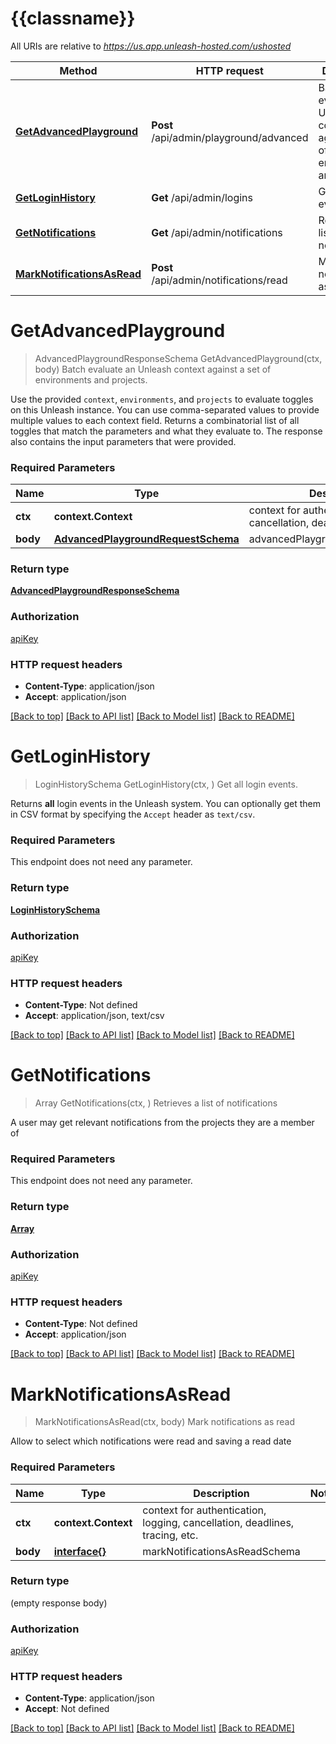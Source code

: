 # {{classname}}

All URIs are relative to *https://us.app.unleash-hosted.com/ushosted*

| Method                                                                | HTTP request                            | Description                                                                   |
| --------------------------------------------------------------------- | --------------------------------------- | ----------------------------------------------------------------------------- |
| [**GetAdvancedPlayground**](UnstableApi.md#GetAdvancedPlayground)     | **Post** /api/admin/playground/advanced | Batch evaluate an Unleash context against a set of environments and projects. |
| [**GetLoginHistory**](UnstableApi.md#GetLoginHistory)                 | **Get** /api/admin/logins               | Get all login events.                                                         |
| [**GetNotifications**](UnstableApi.md#GetNotifications)               | **Get** /api/admin/notifications        | Retrieves a list of notifications                                             |
| [**MarkNotificationsAsRead**](UnstableApi.md#MarkNotificationsAsRead) | **Post** /api/admin/notifications/read  | Mark notifications as read                                                    |

# **GetAdvancedPlayground**

> AdvancedPlaygroundResponseSchema GetAdvancedPlayground(ctx, body)
> Batch evaluate an Unleash context against a set of environments and projects.

Use the provided `context`, `environments`, and `projects` to evaluate toggles on this Unleash instance. You can use comma-separated values to provide multiple values to each context field. Returns a combinatorial list of all toggles that match the parameters and what they evaluate to. The response also contains the input parameters that were provided.

### Required Parameters

| Name     | Type                                                                      | Description                                                                 | Notes |
| -------- | ------------------------------------------------------------------------- | --------------------------------------------------------------------------- | ----- |
| **ctx**  | **context.Context**                                                       | context for authentication, logging, cancellation, deadlines, tracing, etc. |
| **body** | [**AdvancedPlaygroundRequestSchema**](AdvancedPlaygroundRequestSchema.md) | advancedPlaygroundRequestSchema                                             |

### Return type

[**AdvancedPlaygroundResponseSchema**](advancedPlaygroundResponseSchema.md)

### Authorization

[apiKey](../README.md#apiKey)

### HTTP request headers

- **Content-Type**: application/json
- **Accept**: application/json

[[Back to top]](#) [[Back to API list]](../README.md#documentation-for-api-endpoints) [[Back to Model list]](../README.md#documentation-for-models) [[Back to README]](../README.md)

# **GetLoginHistory**

> LoginHistorySchema GetLoginHistory(ctx, )
> Get all login events.

Returns **all** login events in the Unleash system. You can optionally get them in CSV format by specifying the `Accept` header as `text/csv`.

### Required Parameters

This endpoint does not need any parameter.

### Return type

[**LoginHistorySchema**](loginHistorySchema.md)

### Authorization

[apiKey](../README.md#apiKey)

### HTTP request headers

- **Content-Type**: Not defined
- **Accept**: application/json, text/csv

[[Back to top]](#) [[Back to API list]](../README.md#documentation-for-api-endpoints) [[Back to Model list]](../README.md#documentation-for-models) [[Back to README]](../README.md)

# **GetNotifications**

> Array GetNotifications(ctx, )
> Retrieves a list of notifications

A user may get relevant notifications from the projects they are a member of

### Required Parameters

This endpoint does not need any parameter.

### Return type

[**Array**](array.md)

### Authorization

[apiKey](../README.md#apiKey)

### HTTP request headers

- **Content-Type**: Not defined
- **Accept**: application/json

[[Back to top]](#) [[Back to API list]](../README.md#documentation-for-api-endpoints) [[Back to Model list]](../README.md#documentation-for-models) [[Back to README]](../README.md)

# **MarkNotificationsAsRead**

> MarkNotificationsAsRead(ctx, body)
> Mark notifications as read

Allow to select which notifications were read and saving a read date

### Required Parameters

| Name     | Type                      | Description                                                                 | Notes |
| -------- | ------------------------- | --------------------------------------------------------------------------- | ----- |
| **ctx**  | **context.Context**       | context for authentication, logging, cancellation, deadlines, tracing, etc. |
| **body** | [**interface{}**](map.md) | markNotificationsAsReadSchema                                               |

### Return type

(empty response body)

### Authorization

[apiKey](../README.md#apiKey)

### HTTP request headers

- **Content-Type**: application/json
- **Accept**: Not defined

[[Back to top]](#) [[Back to API list]](../README.md#documentation-for-api-endpoints) [[Back to Model list]](../README.md#documentation-for-models) [[Back to README]](../README.md)
